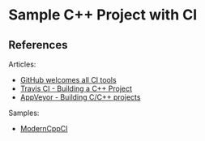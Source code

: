 # Sample C++ Project with CI



## References

Articles:

* [GitHub welcomes all CI tools](https://blog.github.com/2017-11-07-github-welcomes-all-ci-tools/)
* [Travis CI - Building a C++ Project](https://docs.travis-ci.com/user/languages/cpp/)
* [AppVeyor - Building C/C++ projects](https://www.appveyor.com/docs/lang/cpp/)

Samples:

* [ModernCppCI](https://github.com/LearningByExample/ModernCppCI)
